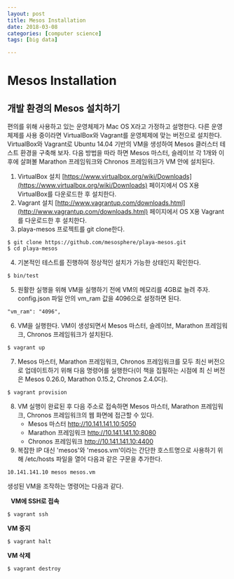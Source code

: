 ```yaml
---
layout: post
title: Mesos Installation
date: 2018-03-08
categories: [computer science]
tags: [big data]

---
```



Mesos Installation
========

개발 환경의 Mesos 설치하기
-----------------

편의를 위해 사용하고 있는 운영체제가 Mac OS X라고 가정하고 설명한다. 다른 운영체제를 사용 중이라면 VirtualBox와 Vagrant를 운영체제에 맞는 버전으로 설치한다.
VirtualBox와 Vagrant로 Ubuntu 14.04 기반의 VM을 생성하여 Mesos 클러스터 테스트 환경을 구축해 보자. 다음 방법을 따라 하면 Mesos 마스터, 슬레이브 각 1개와 이후에 살펴볼 Marathon 프레임워크와 Chronos 프레임워크가 VM 안에 설치된다.

1. VirtualBox 설치 [https://www.virtualbox.org/wiki/Downloads](https://www.virtualbox.org/wiki/Downloads) 페이지에서 OS X용 VirtualBox를 다운로드한 후 설치한다.
2. Vagrant 설치 [http://www.vagrantup.com/downloads.html](http://www.vagrantup.com/downloads.html) 페이지에서 OS X용 Vagrant를 다운로드한 후 설치한다.
3. playa-mesos 프로젝트를 git clone한다.
```
$ git clone https://github.com/mesosphere/playa-mesos.git
$ cd playa-mesos
```
4. 기본적인 테스트를 진행하여 정상적인 설치가 가능한 상태인지 확인한다.
```
$ bin/test
```
5. 원활한 실행을 위해 VM을 실행하기 전에 VM의 메모리를 4GB로 늘려 주자. config.json 파일 안의 vm_ram 값을 4096으로 설정하면 된다.
```
"vm_ram": "4096",
```
6. VM을 실행한다. VM이 생성되면서 Mesos 마스터, 슬레이브, Marathon 프레임워크, Chronos 프레임워크가 설치된다.
```
$ vagrant up
```
7. Mesos 마스터, Marathon 프레임워크, Chronos 프레임워크를 모두 최신 버전으로 업데이트하기 위해 다음 명령어를 실행한다(이 책을 집필하는 시점에 최 신 버전은 Mesos 0.26.0, Marathon 0.15.2, Chronos 2.4.0다).
```
$ vagrant provision
```
8. VM 실행이 완료된 후 다음 주소로 접속하면 Mesos 마스터, Marathon 프레임워크, Chronos 프레임워크의 웹 화면에 접근할 수 있다.
	* Mesos 마스터 http://10.141.141.10:5050
	* Marathon 프레임워크 http://10.141.141.10:8080
	* Chronos 프레임워크 http://10.141.141.10:4400
9. 복잡한 IP 대신 'mesos'와 'mesos.vm'이라는 간단한 호스트명으로 사용하기 위해 /etc/hosts 파일을 열어 다음과 같은 구문을 추가한다.

```
10.141.141.10 mesos mesos.vm
```
생성된 VM을 조작하는 명령어는 다음과 같다.

 
**VM에 SSH로 접속**

```
$ vagrant ssh
```

**VM 중지**

```
$ vagrant halt
```

**VM 삭제**

```
$ vagrant destroy
```
        